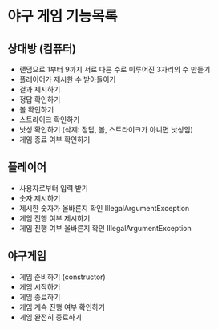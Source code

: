 # 야구 게임 기능목록

## 상대방 (컴퓨터)

- 랜덤으로 1부터 9까지 서로 다른 수로 이루어진 3자리의 수 만들기
- 플레이어가 제시한 수 받아들이기
- 결과 제시하기
- 정답 확인하기
- 볼 확인하기
- 스트라이크 확인하기
- 낫싱 확인하기 (삭제: 정답, 볼, 스트라이크가 아니면 낫싱임)
- 게임 종료 여부 확인하기

## 플레이어

- 사용자로부터 입력 받기
- 숫자 제시하기
- 제시한 숫자가 올바른지 확인 IllegalArgumentException
- 게임 진행 여부 제시하기
- 게임 진행 여부 올바른지 확인 IllegalArgumentException

## 야구게임

- 게임 준비하기 (constructor)
- 게임 시작하기
- 게임 종료하기
- 게임 계속 진행 여부 확인하기 
- 게임 완전히 종료하기